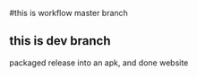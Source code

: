 #this is workflow master branch
## this is dev branch
packaged release into an apk, and done website
